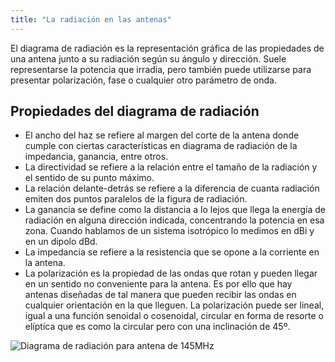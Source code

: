 ```yaml
---
title: "La radiación en las antenas"
---
```


El diagrama de radiación es la representación gráfica de las propiedades de una antena junto a su radiación según su ángulo y dirección. Suele representarse la potencia que irradia, pero también puede utilizarse para presentar polarización, fase o cualquier otro parámetro de onda.

## Propiedades del diagrama de radiación

 - El ancho del haz se refiere al margen del corte de la antena donde cumple con ciertas características en diagrama de radiación de la impedancia, ganancia, entre otros.
 - La directividad se refiere a la relación entre el tamaño de la radiación y el sentido de su punto máximo.
 - La relación delante-detrás se refiere a la diferencia de cuanta radiación emiten dos puntos paralelos de la figura de radiación.
 - La ganancia se define como la distancia a lo lejos que llega la energía de radiación en alguna dirección indicada, concentrando la potencia en esa zona. Cuando hablamos de un sistema isotrópico lo medimos en dBi y en un dipolo dBd.
 - La impedancia se refiere a la resistencia que se opone a la corriente en la antena.
 - La polarización es la propiedad de las ondas que rotan y pueden llegar en un sentido no conveniente para la antena. Es por ello que hay antenas diseñadas de tal manera que pueden recibir las ondas en cualquier orientación en la que lleguen. La polarización puede ser lineal, igual a una función senoidal o cosenoidal, circular en forma de resorte o elíptica que es como la circular pero con una inclinación de 45º.
   
![Diagrama de radiación para antena de 145MHz](https://sites.google.com/site/3cuelectronica/_/rsrc/1472841761718/home/radio-enlaces-1/antenas/Planoradiacion4.jpg?height=320&width=320)

